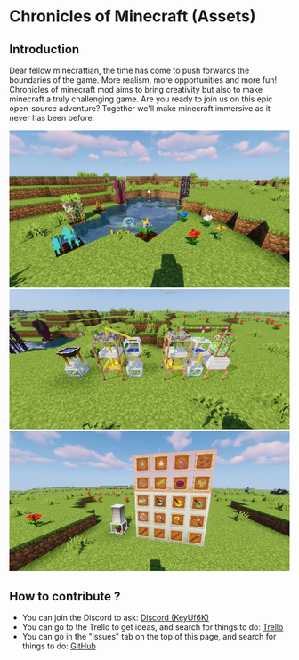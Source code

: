 # Chronicles of Minecraft (Assets)

## Introduction

Dear fellow minecraftian, the time has come to push forwards the boundaries of the game. More realism, more opportunities and more fun! Chronicles of minecraft mod aims to bring creativity but also to make minecraft a truly challenging game. Are you ready to  join us on this epic open-source adventure? Together we'll make minecraft immersive as it never has been before.

![Flowers](https://github.com/Chronicles-of-Minecraft/Chronicles-of-Minecraft-Assets/blob/master/Screenshots/flowers.png)
![Models](https://github.com/Chronicles-of-Minecraft/Chronicles-of-Minecraft-Assets/blob/master/Screenshots/models.png)
![Items](https://github.com/Chronicles-of-Minecraft/Chronicles-of-Minecraft-Assets/blob/master/Screenshots/items.png)

## How to contribute ?

* You can join the Discord to ask: [Discord (KeyUf6K)](https://discord.gg/KeyUf6K)
* You can go to the Trello to get ideas, and search for things to do: [Trello](https://trello.com/b/BGeSA8HN)
* You can go in the "issues" tab on the top of this page, and search for things to do: [GitHub](https://github.com/Chronicles-of-Minecraft/Chronicles-of-Minecraft-Mod/issues)
